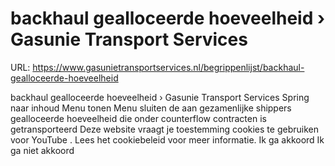 # backhaul gealloceerde hoeveelheid › Gasunie Transport Services

URL: https://www.gasunietransportservices.nl/begrippenlijst/backhaul-gealloceerde-hoeveelheid

backhaul gealloceerde hoeveelheid › Gasunie Transport Services
Spring naar inhoud
Menu tonen
Menu sluiten
de aan gezamenlijke shippers
gealloceerde hoeveelheid
die onder
counterflow
contracten is getransporteerd
Deze website vraagt je toestemming cookies te gebruiken voor
YouTube
. Lees het
cookiebeleid
voor meer informatie.
Ik ga akkoord
Ik ga niet akkoord